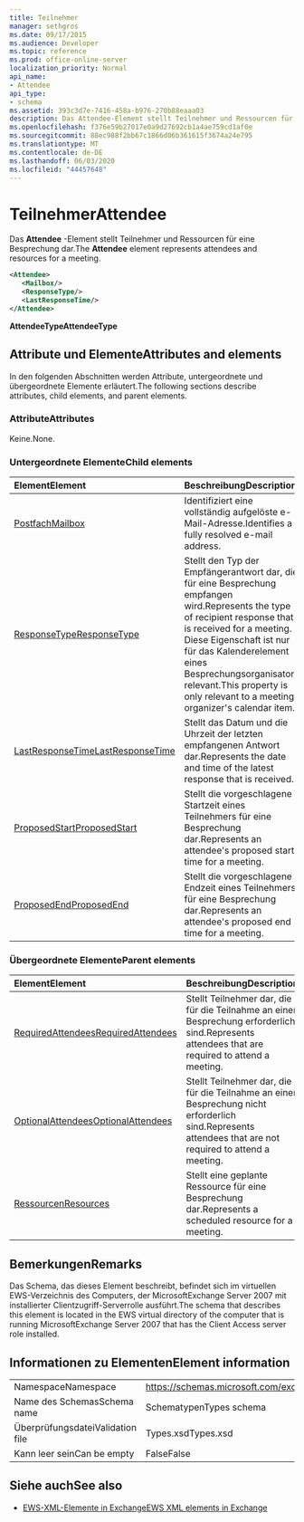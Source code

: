 ```yaml
---
title: Teilnehmer
manager: sethgros
ms.date: 09/17/2015
ms.audience: Developer
ms.topic: reference
ms.prod: office-online-server
localization_priority: Normal
api_name:
- Attendee
api_type:
- schema
ms.assetid: 393c3d7e-7416-458a-b976-270b88eaaa03
description: Das Attendee-Element stellt Teilnehmer und Ressourcen für eine Besprechung dar.
ms.openlocfilehash: f376e59b27017e0a9d27692cb1a4ae759cd1af0e
ms.sourcegitcommit: 88ec988f2bb67c1866d06b361615f3674a24e795
ms.translationtype: MT
ms.contentlocale: de-DE
ms.lasthandoff: 06/03/2020
ms.locfileid: "44457648"
---
```

# <a name="attendee"></a><span data-ttu-id="22526-103">Teilnehmer</span><span class="sxs-lookup"><span data-stu-id="22526-103">Attendee</span></span>

<span data-ttu-id="22526-104">Das **Attendee** -Element stellt Teilnehmer und Ressourcen für eine Besprechung dar.</span><span class="sxs-lookup"><span data-stu-id="22526-104">The **Attendee** element represents attendees and resources for a meeting.</span></span> 
  
```xml
<Attendee>
   <Mailbox/>
   <ResponseType/>
   <LastResponseTime/>
</Attendee>
```

 <span data-ttu-id="22526-105">**AttendeeType**</span><span class="sxs-lookup"><span data-stu-id="22526-105">**AttendeeType**</span></span>
## <a name="attributes-and-elements"></a><span data-ttu-id="22526-106">Attribute und Elemente</span><span class="sxs-lookup"><span data-stu-id="22526-106">Attributes and elements</span></span>

<span data-ttu-id="22526-107">In den folgenden Abschnitten werden Attribute, untergeordnete und übergeordnete Elemente erläutert.</span><span class="sxs-lookup"><span data-stu-id="22526-107">The following sections describe attributes, child elements, and parent elements.</span></span>
  
### <a name="attributes"></a><span data-ttu-id="22526-108">Attribute</span><span class="sxs-lookup"><span data-stu-id="22526-108">Attributes</span></span>

<span data-ttu-id="22526-109">Keine.</span><span class="sxs-lookup"><span data-stu-id="22526-109">None.</span></span>
  
### <a name="child-elements"></a><span data-ttu-id="22526-110">Untergeordnete Elemente</span><span class="sxs-lookup"><span data-stu-id="22526-110">Child elements</span></span>

|<span data-ttu-id="22526-111">**Element**</span><span class="sxs-lookup"><span data-stu-id="22526-111">**Element**</span></span>|<span data-ttu-id="22526-112">**Beschreibung**</span><span class="sxs-lookup"><span data-stu-id="22526-112">**Description**</span></span>|
|:-----|:-----|
|[<span data-ttu-id="22526-113">Postfach</span><span class="sxs-lookup"><span data-stu-id="22526-113">Mailbox</span></span>](mailbox.md) <br/> |<span data-ttu-id="22526-114">Identifiziert eine vollständig aufgelöste e-Mail-Adresse.</span><span class="sxs-lookup"><span data-stu-id="22526-114">Identifies a fully resolved e-mail address.</span></span>  <br/> |
|[<span data-ttu-id="22526-115">ResponseType</span><span class="sxs-lookup"><span data-stu-id="22526-115">ResponseType</span></span>](responsetype.md) <br/> |<span data-ttu-id="22526-116">Stellt den Typ der Empfängerantwort dar, die für eine Besprechung empfangen wird.</span><span class="sxs-lookup"><span data-stu-id="22526-116">Represents the type of recipient response that is received for a meeting.</span></span> <span data-ttu-id="22526-117">Diese Eigenschaft ist nur für das Kalenderelement eines Besprechungsorganisators relevant.</span><span class="sxs-lookup"><span data-stu-id="22526-117">This property is only relevant to a meeting organizer's calendar item.</span></span>  <br/> |
|[<span data-ttu-id="22526-118">LastResponseTime</span><span class="sxs-lookup"><span data-stu-id="22526-118">LastResponseTime</span></span>](lastresponsetime.md) <br/> |<span data-ttu-id="22526-119">Stellt das Datum und die Uhrzeit der letzten empfangenen Antwort dar.</span><span class="sxs-lookup"><span data-stu-id="22526-119">Represents the date and time of the latest response that is received.</span></span>  <br/> |
|[<span data-ttu-id="22526-120">ProposedStart</span><span class="sxs-lookup"><span data-stu-id="22526-120">ProposedStart</span></span>](proposedstart-attendeetype.md) <br/> |<span data-ttu-id="22526-121">Stellt die vorgeschlagene Startzeit eines Teilnehmers für eine Besprechung dar.</span><span class="sxs-lookup"><span data-stu-id="22526-121">Represents an attendee's proposed start time for a meeting.</span></span> <br/> |
|[<span data-ttu-id="22526-122">ProposedEnd</span><span class="sxs-lookup"><span data-stu-id="22526-122">ProposedEnd</span></span>](proposedend-attendeetype.md) <br/> |<span data-ttu-id="22526-123">Stellt die vorgeschlagene Endzeit eines Teilnehmers für eine Besprechung dar.</span><span class="sxs-lookup"><span data-stu-id="22526-123">Represents an attendee's proposed end time for a meeting.</span></span> <br/> |
   
### <a name="parent-elements"></a><span data-ttu-id="22526-124">Übergeordnete Elemente</span><span class="sxs-lookup"><span data-stu-id="22526-124">Parent elements</span></span>

|<span data-ttu-id="22526-125">**Element**</span><span class="sxs-lookup"><span data-stu-id="22526-125">**Element**</span></span>|<span data-ttu-id="22526-126">**Beschreibung**</span><span class="sxs-lookup"><span data-stu-id="22526-126">**Description**</span></span>|
|:-----|:-----|
|[<span data-ttu-id="22526-127">RequiredAttendees</span><span class="sxs-lookup"><span data-stu-id="22526-127">RequiredAttendees</span></span>](requiredattendees.md) <br/> |<span data-ttu-id="22526-128">Stellt Teilnehmer dar, die für die Teilnahme an einer Besprechung erforderlich sind.</span><span class="sxs-lookup"><span data-stu-id="22526-128">Represents attendees that are required to attend a meeting.</span></span>  <br/> |
|[<span data-ttu-id="22526-129">OptionalAttendees</span><span class="sxs-lookup"><span data-stu-id="22526-129">OptionalAttendees</span></span>](optionalattendees.md) <br/> |<span data-ttu-id="22526-130">Stellt Teilnehmer dar, die für die Teilnahme an einer Besprechung nicht erforderlich sind.</span><span class="sxs-lookup"><span data-stu-id="22526-130">Represents attendees that are not required to attend a meeting.</span></span>  <br/> |
|[<span data-ttu-id="22526-131">Ressourcen</span><span class="sxs-lookup"><span data-stu-id="22526-131">Resources</span></span>](resources.md) <br/> |<span data-ttu-id="22526-132">Stellt eine geplante Ressource für eine Besprechung dar.</span><span class="sxs-lookup"><span data-stu-id="22526-132">Represents a scheduled resource for a meeting.</span></span>  <br/> |
   
## <a name="remarks"></a><span data-ttu-id="22526-133">Bemerkungen</span><span class="sxs-lookup"><span data-stu-id="22526-133">Remarks</span></span>

<span data-ttu-id="22526-134">Das Schema, das dieses Element beschreibt, befindet sich im virtuellen EWS-Verzeichnis des Computers, der MicrosoftExchange Server 2007 mit installierter Clientzugriff-Serverrolle ausführt.</span><span class="sxs-lookup"><span data-stu-id="22526-134">The schema that describes this element is located in the EWS virtual directory of the computer that is running MicrosoftExchange Server 2007 that has the Client Access server role installed.</span></span>
  
## <a name="element-information"></a><span data-ttu-id="22526-135">Informationen zu Elementen</span><span class="sxs-lookup"><span data-stu-id="22526-135">Element information</span></span>

|||
|:-----|:-----|
|<span data-ttu-id="22526-136">Namespace</span><span class="sxs-lookup"><span data-stu-id="22526-136">Namespace</span></span>  <br/> |https://schemas.microsoft.com/exchange/services/2006/types  <br/> |
|<span data-ttu-id="22526-137">Name des Schemas</span><span class="sxs-lookup"><span data-stu-id="22526-137">Schema name</span></span>  <br/> |<span data-ttu-id="22526-138">Schematypen</span><span class="sxs-lookup"><span data-stu-id="22526-138">Types schema</span></span>  <br/> |
|<span data-ttu-id="22526-139">Überprüfungsdatei</span><span class="sxs-lookup"><span data-stu-id="22526-139">Validation file</span></span>  <br/> |<span data-ttu-id="22526-140">Types.xsd</span><span class="sxs-lookup"><span data-stu-id="22526-140">Types.xsd</span></span>  <br/> |
|<span data-ttu-id="22526-141">Kann leer sein</span><span class="sxs-lookup"><span data-stu-id="22526-141">Can be empty</span></span>  <br/> |<span data-ttu-id="22526-142">False</span><span class="sxs-lookup"><span data-stu-id="22526-142">False</span></span>  <br/> |
   
## <a name="see-also"></a><span data-ttu-id="22526-143">Siehe auch</span><span class="sxs-lookup"><span data-stu-id="22526-143">See also</span></span>

- [<span data-ttu-id="22526-144">EWS-XML-Elemente in Exchange</span><span class="sxs-lookup"><span data-stu-id="22526-144">EWS XML elements in Exchange</span></span>](ews-xml-elements-in-exchange.md)

